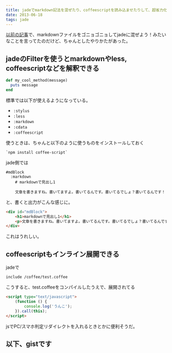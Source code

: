 ```yaml
---
title: jadeでmarkdown記法を混ぜたり、coffeescriptを読み込ませたりして、超省力化しよう
date: 2013-06-18
tags: jade
---
```



[以前の記事](http://jigoku-no.tumblr.com/post/50664376180/grunt-contrib-jade-markdown-htm)で、markdownファイルをゴニョゴニョしてjadeに混ぜよう！みたいなことを言ってたのだけど、ちゃんとしたやりかたがあった。


## jadeのFilterを使うとmarkdownやless, coffeescriptなどを解釈できる

```ruby
def my_cool_method(message)
  puts message
end
```

標準では以下が使えるようになっている。

* `:stylus`
* `:less`
* `:markdown`
* `:cdata`
* `:coffeescript`


使うときは、ちゃんと以下のように使うものをインストールしておく

	`npm install coffee-script`
	

jade側では

	#mdBlock
      :markdown
        # markdownで見出し1

        文章を書きますね。書いてますよ。書いてるんです。書いてるでしょ？書いてるんです！
        
と、書くと出力がこんな感じに。


```html
<div id="mdBlock">
	<h1>markdownで見出し1</h1>
	<p>文章を書きますね。書いてますよ。書いてるんです。書いてるでしょ？書いてるんです！</p>
</div>	
```

	
これはうれしい。

## coffeescriptもインライン展開できる

jadeで

```jade
include /coffee/test.coffee
```
	  
	  
こうすると、test.coffeeをコンパイルしたうえで、展開されてる

```html
<script type="text/javascript">
	(function () {
		console.log('うんこ');
	}).call(this);
</script>
```

jsでPC/スマホ判定リダイレクトを入れるときとかに便利そうだ。




## 以下、gistです

<script src="https://gist.github.com/katapad/5805089.js"></script>

